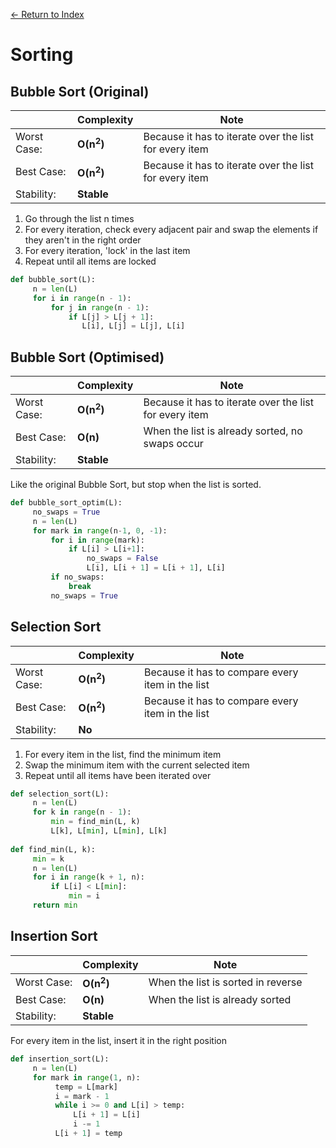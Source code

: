 [← Return to Index]()

# Sorting

## Bubble Sort (Original)
|             | Complexity              | Note | 
|---          |---                      |---   |
| Worst Case: | **O(n<sup>2</sup>)**    | Because it has to iterate over the list for every item |
| Best Case:  | **O(n<sup>2</sup>)**    | Because it has to iterate over the list for every item
| Stability:  | **Stable**              |

1. Go through the list n times
2. For every iteration, check every adjacent pair and swap the elements if they aren't in the right order
3. For every iteration, 'lock' in the last item
4. Repeat until all items are locked

```python
def bubble_sort(L):
	 n = len(L)
	 for i in range(n - 1):
	 	 for j in range(n - 1):
	 	 	 if L[j] > L[j + 1]:
	 	 	 	L[i], L[j] = L[j], L[i]
```

## Bubble Sort (Optimised)
|             | Complexity              | Note |  
|---          |---                      |---   |
| Worst Case: | **O(n<sup>2</sup>)**    | Because it has to iterate over the list for every item |
| Best Case:  | **O(n)**                | When the list is already sorted, no swaps occur |
| Stability:  | **Stable**              |

Like the original Bubble Sort, but stop when the list is sorted.

```python
def bubble_sort_optim(L):
	 no_swaps = True
	 n = len(L)
	 for mark in range(n-1, 0, -1):
	 	 for i in range(mark):
	 	 	 if L[i] > L[i+1]:
	 	 	 	 no_swaps = False
	 	 	 	 L[i], L[i + 1] = L[i + 1], L[i]
	 	 if no_swaps:
	 	 	 break
	 	 no_swaps = True
```

## Selection Sort
|             | Complexity              | Note |
|---          |---                      |---   |
| Worst Case: | **O(n<sup>2</sup>)**    | Because it has to compare every item in the list |
| Best Case:  | **O(n<sup>2</sup>)**    | Because it has to compare every item in the list
| Stability:  | **No**              |

1. For every item in the list, find the minimum item
2. Swap the minimum item with the current selected item
3. Repeat until all items have been iterated over

```python
def selection_sort(L):
	 n = len(L)
	 for k in range(n - 1):
	 	 min = find_min(L, k)
	 	 L[k], L[min], L[min], L[k]
	 	 
def find_min(L, k):
	 min = k
	 n = len(L)
	 for i in range(k + 1, n):
	 	 if L[i] < L[min]:
	 	 	 min = i
	 return min
```

## Insertion Sort
|             | Complexity              | Note |  
|---          |---                      |---   |
| Worst Case: | **O(n<sup>2</sup>)**    | When the list is sorted in reverse |
| Best Case:  | **O(n)**                | When the list is already sorted |
| Stability:  | **Stable**              |

For every item in the list, insert it in the right position

```python
def insertion_sort(L):
	 n = len(L)
	 for mark in range(1, n):
	 	  temp = L[mark]
	 	  i = mark - 1
	 	  while i >= 0 and L[i] > temp:
	 	  	  L[i + 1] = L[i]
	 	  	  i -= 1
	 	  L[i + 1] = temp
```

	 	  

